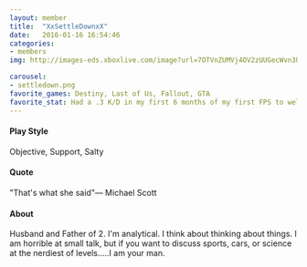 ```yaml
---
layout: member
title:  "XxSettleDownxX"
date:   2016-01-16 16:54:46
categories:
- members
img: http://images-eds.xboxlive.com/image?url=7OTVnZUMVj4OV2zUUGecWvn3U00nQQLfK7_kwpANoghs1LDQIMMSWO.ScREpnSj4GySByxDGl3aF5EzgkFygeEHOnZufxp7wFvPqYWioe3GVgIM9XSFIPuFuAFmASSafCRmbw.WX7vgwztopJEC.eBbqwgjv5LQbh9M0fmQmm4M-&format=png

carousel:
- settledown.png
favorite_games: Destiny, Last of Us, Fallout, GTA
favorite_stat: Had a .3 K/D in my first 6 months of my first FPS to well over 1.0 in the following 6 months.
---
```

#### Play Style
Objective, Support, Salty

#### Quote
"That's what she said"&mdash; Michael Scott

#### About
Husband and Father of 2. I'm analytical. I think about thinking about things. I am horrible at small talk, but if you want to discuss sports, cars, or science at the  nerdiest of levels.....I am your man.
